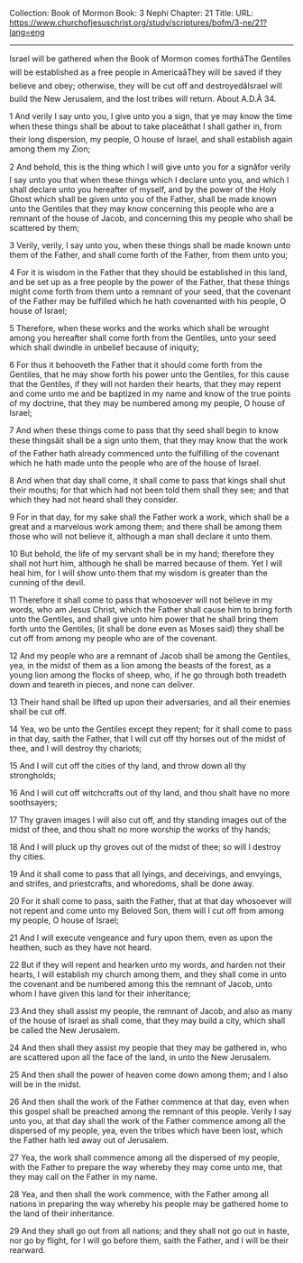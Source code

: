 Collection: Book of Mormon
Book: 3 Nephi
Chapter: 21
Title: 
URL: https://www.churchofjesuschrist.org/study/scriptures/bofm/3-ne/21?lang=eng

---

Israel will be gathered when the Book of Mormon comes forthâThe Gentiles will be established as a free people in AmericaâThey will be saved if they believe and obey; otherwise, they will be cut off and destroyedâIsrael will build the New Jerusalem, and the lost tribes will return. About A.D.Â 34.

1 And verily I say unto you, I give unto you a sign, that ye may know the time when these things shall be about to take placeâthat I shall gather in, from their long dispersion, my people, O house of Israel, and shall establish again among them my Zion;

2 And behold, this is the thing which I will give unto you for a signâfor verily I say unto you that when these things which I declare unto you, and which I shall declare unto you hereafter of myself, and by the power of the Holy Ghost which shall be given unto you of the Father, shall be made known unto the Gentiles that they may know concerning this people who are a remnant of the house of Jacob, and concerning this my people who shall be scattered by them;

3 Verily, verily, I say unto you, when these things shall be made known unto them of the Father, and shall come forth of the Father, from them unto you;

4 For it is wisdom in the Father that they should be established in this land, and be set up as a free people by the power of the Father, that these things might come forth from them unto a remnant of your seed, that the covenant of the Father may be fulfilled which he hath covenanted with his people, O house of Israel;

5 Therefore, when these works and the works which shall be wrought among you hereafter shall come forth from the Gentiles, unto your seed which shall dwindle in unbelief because of iniquity;

6 For thus it behooveth the Father that it should come forth from the Gentiles, that he may show forth his power unto the Gentiles, for this cause that the Gentiles, if they will not harden their hearts, that they may repent and come unto me and be baptized in my name and know of the true points of my doctrine, that they may be numbered among my people, O house of Israel;

7 And when these things come to pass that thy seed shall begin to know these thingsâit shall be a sign unto them, that they may know that the work of the Father hath already commenced unto the fulfilling of the covenant which he hath made unto the people who are of the house of Israel.

8 And when that day shall come, it shall come to pass that kings shall shut their mouths; for that which had not been told them shall they see; and that which they had not heard shall they consider.

9 For in that day, for my sake shall the Father work a work, which shall be a great and a marvelous work among them; and there shall be among them those who will not believe it, although a man shall declare it unto them.

10 But behold, the life of my servant shall be in my hand; therefore they shall not hurt him, although he shall be marred because of them. Yet I will heal him, for I will show unto them that my wisdom is greater than the cunning of the devil.

11 Therefore it shall come to pass that whosoever will not believe in my words, who am Jesus Christ, which the Father shall cause him to bring forth unto the Gentiles, and shall give unto him power that he shall bring them forth unto the Gentiles, (it shall be done even as Moses said) they shall be cut off from among my people who are of the covenant.

12 And my people who are a remnant of Jacob shall be among the Gentiles, yea, in the midst of them as a lion among the beasts of the forest, as a young lion among the flocks of sheep, who, if he go through both treadeth down and teareth in pieces, and none can deliver.

13 Their hand shall be lifted up upon their adversaries, and all their enemies shall be cut off.

14 Yea, wo be unto the Gentiles except they repent; for it shall come to pass in that day, saith the Father, that I will cut off thy horses out of the midst of thee, and I will destroy thy chariots;

15 And I will cut off the cities of thy land, and throw down all thy strongholds;

16 And I will cut off witchcrafts out of thy land, and thou shalt have no more soothsayers;

17 Thy graven images I will also cut off, and thy standing images out of the midst of thee, and thou shalt no more worship the works of thy hands;

18 And I will pluck up thy groves out of the midst of thee; so will I destroy thy cities.

19 And it shall come to pass that all lyings, and deceivings, and envyings, and strifes, and priestcrafts, and whoredoms, shall be done away.

20 For it shall come to pass, saith the Father, that at that day whosoever will not repent and come unto my Beloved Son, them will I cut off from among my people, O house of Israel;

21 And I will execute vengeance and fury upon them, even as upon the heathen, such as they have not heard.

22 But if they will repent and hearken unto my words, and harden not their hearts, I will establish my church among them, and they shall come in unto the covenant and be numbered among this the remnant of Jacob, unto whom I have given this land for their inheritance;

23 And they shall assist my people, the remnant of Jacob, and also as many of the house of Israel as shall come, that they may build a city, which shall be called the New Jerusalem.

24 And then shall they assist my people that they may be gathered in, who are scattered upon all the face of the land, in unto the New Jerusalem.

25 And then shall the power of heaven come down among them; and I also will be in the midst.

26 And then shall the work of the Father commence at that day, even when this gospel shall be preached among the remnant of this people. Verily I say unto you, at that day shall the work of the Father commence among all the dispersed of my people, yea, even the tribes which have been lost, which the Father hath led away out of Jerusalem.

27 Yea, the work shall commence among all the dispersed of my people, with the Father to prepare the way whereby they may come unto me, that they may call on the Father in my name.

28 Yea, and then shall the work commence, with the Father among all nations in preparing the way whereby his people may be gathered home to the land of their inheritance.

29 And they shall go out from all nations; and they shall not go out in haste, nor go by flight, for I will go before them, saith the Father, and I will be their rearward.
